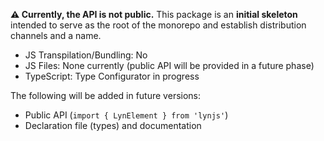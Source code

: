 **⚠️ Currently, the API is not public.**
This package is an **initial skeleton** intended to serve as the root of the monorepo and establish distribution channels and a name.

- JS Transpilation/Bundling: No
- JS Files: None currently (public API will be provided in a future phase)
- TypeScript: Type Configurator in progress

The following will be added in future versions:
- Public API (`import { LynElement } from 'lynjs'`)
- Declaration file (types) and documentation

